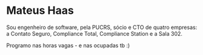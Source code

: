 # Mateus Haas

Sou engenheiro de software, pela PUCRS, sócio e CTO de quatro empresas: a Contato Seguro, Compliance Total, Compliance Station e a Sala 302.

Programo nas horas vagas - e nas ocupadas tb :)

